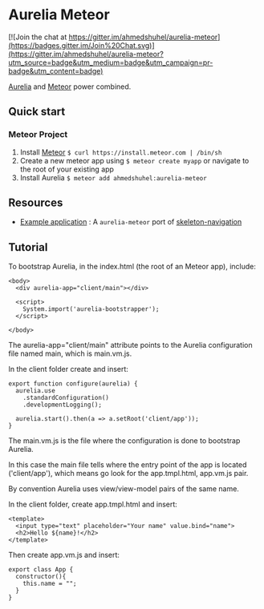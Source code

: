 # Aurelia Meteor

[![Join the chat at https://gitter.im/ahmedshuhel/aurelia-meteor](https://badges.gitter.im/Join%20Chat.svg)](https://gitter.im/ahmedshuhel/aurelia-meteor?utm_source=badge&utm_medium=badge&utm_campaign=pr-badge&utm_content=badge)

[Aurelia](http://aurelia.io) and [Meteor](www.meteor.com) power combined.

## Quick start

### Meteor Project
1. Install [Meteor](http://docs.meteor.com/#quickstart) `$ curl https://install.meteor.com | /bin/sh`
2. Create a new meteor app using `$ meteor create myapp` or navigate to the root of your existing app
3. Install Aurelia `$ meteor add ahmedshuhel:aurelia-meteor`


## Resources
- [Example application](https://github.com/ahmedshuhel/aurelia-skeleton-meteor) : A `aurelia-meteor` port of [skeleton-navigation](http://github.com/aurelia/skeleton-navigation)

## Tutorial

To bootstrap Aurelia, in the index.html (the root of an Meteor app), include:

```
<body>
  <div aurelia-app="client/main"></div>

  <script>
    System.import('aurelia-bootstrapper');
  </script>

</body>
```

The aurelia-app="client/main" attribute points to the Aurelia configuration file named main, which is main.vm.js.

In the client folder create and insert:

```
export function configure(aurelia) {
  aurelia.use
    .standardConfiguration()
    .developmentLogging();

  aurelia.start().then(a => a.setRoot('client/app'));
}
```

The main.vm.js is the file where the configuration is done to bootstrap Aurelia.

In this case the main file tells where the entry point of the app is located ('client/app'), which means go look for the app.tmpl.html, app.vm.js pair.

By convention Aurelia uses view/view-model pairs of the same name.

In the client folder, create app.tmpl.html and insert:

```
<template>
  <input type="text" placeholder="Your name" value.bind="name">
  <h2>Hello ${name}!</h2>
</template>

```

Then create app.vm.js and insert:

```
export class App {
  constructor(){
    this.name = "";
  }
}
```
